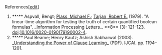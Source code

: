 ##
References[[edit](/w/index.php?title=Implication\_graph&action=edit&section=2
"Edit section: References")]

 1. \*\*^\*\* Aspvall, Bengt; [Plass, Michael F.](/w/index.php?title=Michael\_Plass&action=edit&redlink=1 "Michael Plass \(page does not exist\)"); [Tarjan, Robert E.](/wiki/Robert\_Tarjan "Robert Tarjan") (1979). "A linear-time algorithm for testing the truth of certain quantified boolean formulas". \_Information Processing Letters\_. \*\*8\*\* (3): 121–123. [doi](/wiki/Doi\_\(identifier\) "Doi \(identifier\)"):[10.1016/0020-0190(79)90002-4](https://doi.org/10.1016%2F0020-0190%2879%2990002-4).
 2. \*\*^\*\* Paul Beame; Henry Kautz; Ashish Sabharwal (2003). [\_Understanding the Power of Clause Learning\_](https://www.cs.cornell.edu/~sabhar/publications/learnIJCAI03.pdf) (PDF). IJCAI. pp. 1194–1201.

